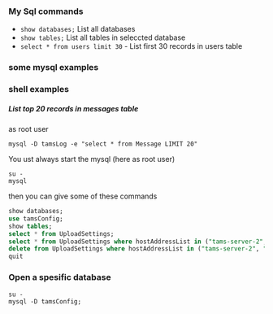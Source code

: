 ### My Sql commands

- `show databases;` List all databases
- `show tables;` List all tables in seleccted database
- `select * from users limit 30` - List first 30 records in users table

### some mysql examples
### shell examples

##### List top 20 records in messages table

as root user
```shell
mysql -D tamsLog -e "select * from Message LIMIT 20"
```


You ust always start the mysql (here as root user)
```shell
su -
mysql
```

then you can give some of these commands
```sql
show databases;
use tamsConfig;
show tables;
select * from UploadSettings;
select * from UploadSettings where hostAddressList in ("tams-server-2", "tams-server-amhs-3");
delete from UploadSettings where hostAddressList in ("tams-server-2", "tams-server-amhs-3");
quit
```

### Open a spesific database
```shell
su -
mysql -D tamsConfig;
```
